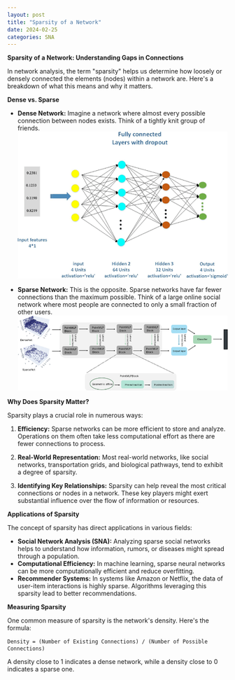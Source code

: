 ```yaml
---
layout: post
title: "Sparsity of a Network"
date: 2024-02-25
categories: SNA
---
```


**Sparsity of a Network: Understanding Gaps in Connections**

In network analysis, the term "sparsity" helps us determine how loosely or densely connected the elements (nodes) within a network are. Here's a breakdown of what this means and why it matters.

**Dense vs. Sparse**

* **Dense Network:** Imagine a network where almost every possible connection between nodes exists. Think of a tightly knit group of friends.
   ![Alt text for the image](/assets/images/interconnected.png)

* **Sparse Network:** This is the opposite. Sparse networks have far fewer connections than the maximum possible. Think of a large online social network where most people are connected to only a small fraction of other users.
   ![Alt text for the image](/assets/images/sparse.png)

**Why Does Sparsity Matter?**

Sparsity plays a crucial role in numerous ways:

1. **Efficiency:** Sparse networks can be more efficient to store and analyze. Operations on them often take less computational effort as there are fewer connections to process.

2. **Real-World Representation:** Most real-world networks, like social networks, transportation grids, and biological pathways, tend to exhibit a degree of sparsity.

3. **Identifying Key Relationships:** Sparsity can help reveal the most critical connections or nodes in a network.  These key players might exert substantial influence over the flow of information or resources.

**Applications of Sparsity**

The concept of sparsity has direct applications in various fields:

* **Social Network Analysis (SNA):** Analyzing sparse social networks helps to understand how information, rumors, or diseases might spread through a population.
* **Computational Efficiency:** In machine learning, sparse neural networks can be more computationally efficient and reduce overfitting.
* **Recommender Systems:**  In systems like Amazon or Netflix, the data of user-item interactions is highly sparse. Algorithms leveraging this sparsity lead to better recommendations.

**Measuring Sparsity**

One common measure of sparsity is the network's density. Here's the formula:

```
Density = (Number of Existing Connections) / (Number of Possible Connections)
```

A density close to 1 indicates a dense network, while a density close to 0 indicates a sparse one.

